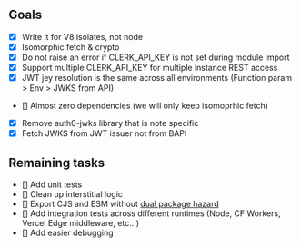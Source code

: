 ## Goals

- [x] Write it for V8 isolates, not node
- [x] Isomorphic fetch & crypto
- [x] Do not raise an error if CLERK_API_KEY is not set during module import
- [x] Support multiple CLERK_API_KEY for multiple instance REST access
- [x] JWT jey resolution is the same across all environments (Function param > Env > JWKS from API)
- [] Almost zero dependencies (we will only keep isomoprhic fetch)
- [x] Remove auth0-jwks library that is note specific
- [x] Fetch JWKS from JWT issuer not from BAPI

## Remaining tasks

- [] Add unit tests
- [] Clean up interstitial logic
- [] Export CJS and ESM without [dual package hazard](https://github.com/nodejs/modules/issues/409)
- [] Add integration tests across different runtimes (Node, CF Workers, Vercel Edge middleware, etc...)
- [] Add easier debugging
